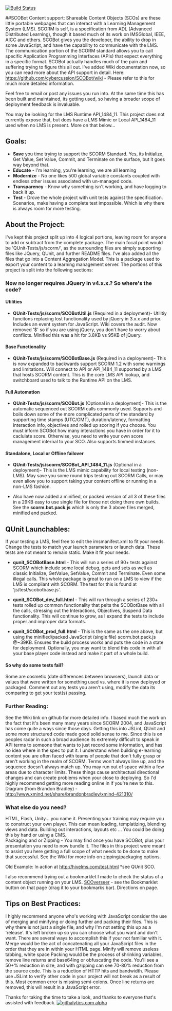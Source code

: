 [![Build Status](https://travis-ci.org/cybercussion/SCOBot.png?branch=master)](https://travis-ci.org/cybercussion/SCOBot)

##SCOBot Content support:
Shareable Content Objects (SCOs) are these little portable webpages that can interact with a Learning Management System (LMS).  SCORM is self, is a specification from ADL (Advanced Distributed Learning), though it based much of its work on IMSGlobal, IEEE, AICC and others.
SCOBot gives you the developer, the ability to drop in some JavaScript, and have the capability to communicate with the LMS.  The communication portion of the SCORM standard allows you to call specific Application Programming Interfaces (APIs) that expect everything in a specific format.  SCOBot actually handles much of the pain and suffering trying to figure this all out.
I've added Wiki documentation now, so you can read more about the API support in detail.
Here: https://github.com/cybercussion/SCOBot/wiki - Please refer to this for much more detailed information.

Feel free to email or post any issues you run into.  At the same time this has been built and maintained, its getting used, so having a broader scope of deployment feedback is invaluable. 

You may be looking for the LMS Runtime API_1484_11.  This project does not currently expose that, but does have a LMS Mimic or Local API_1484_11 used when no LMS is present. More on that below...

## Goals:
* **Save** you time trying to support the SCORM Standard.  Yes, its Initialize, Get Value, Set Value, Commit, and Terminate on the surface, but it goes way beyond that.
* **Educate** - I'm learning, you're learning, we are all learning
* **Modernize** - No one likes 500 global variable constants coupled with endless other issues associated with un-managed code.
* **Transparency** - Know why something isn't working, and have logging to back it up.
* **Test** - Drove the whole project with unit tests against the specification.  Scenarios, make having a complete test impossible.  Which is why there is always room for more testing.

## About the Project:
I've kept this project split up into 4 logical portions, leaving room for anyone to add or subtract from the complete package. The main focal point would be 'QUnit-Tests/js/scorm/', as the surrounding files are simply supporting files like JQuery, QUnit, and further README files.  I've also added all the files that go into a Content Aggregation Model.  This is a package used to export your content to a learning management server.
The portions of this project is split into the following sections:

### Now no longer requires JQuery in v4.x.x.?  So where's the code?

#### Utilities
* **QUnit-Tests/js/scorm/SCOBotUtil.js** (Required in a deployment)-
Utilitiy funcitons replacing lost functionality used by jQuery in 3.x.x and prior.
Includes an event system for JavaScript.  Wiki covers the audit.  Now removed '$' so if you are using jQuery, you don't have to worry about conflicts.  Minified this was a hit for 3.8KB vs 95KB of jQuery.

#### Base Functionality
* **QUnit-Tests/js/scorm/SCOBotBase.js** (Required in a deployment)-
This is now expanded to backwards support SCORM 1.2 with some warnings and limitations.  Will connect to API or API_1484_11 supported by a LMS that hosts SCORM content.  This is the core LMS API lookup, and switchboard used to talk to the Runtime API on the LMS.

#### Full Automation
* **QUnit-Tests/js/scorm/SCOBot.js** (Optional in a deployment)-
This is the automatic sequenced out SCORM calls commonly used.  Supports and boils down some of the more complicated parts of the standard by supporting time stamps (UTC/GMT), duration/latency, formatting interaction info, objectives and rolled up scoring if you choose. You must inform SCOBot how many interactions you have in order for it to caclulate score.  Otherwise, you need to write your own score management internal to your SCO.  Also supports timmed instances.

#### Standalone, Local or Offline failover
* **QUnit-Tests/js/scorm/SCOBot_API_1484_11.js** (Optional in a deployment)-
This is the LMS mimic capability for local testing (non-LMS).  May save you some round trips testing out SCORM Calls, or may even allow you to support taking your content offline or running in a non-LMS fashion.

* Also have now added a minified, or packed version of all 3 of these files in a 29KB easy to use single file for those not doing there own builds.  See the **scorm.bot.pack.js** which is only the 3 above files merged, minified and packed.

## QUnit Launchables:
If your testing a LMS, feel free to edit the imsmanifest.xml to fit your needs.  Change the tests to match your launch parameters or launch data.  These tests are not meant to remain static.  Make it fit your needs.
* **qunit_SCOBotBase.html** - This will run a series of 90+ tests against SCORM which include some local debug, gets and sets as well as classic Initialize, GetValue, SetValue, Commit and Terminate.  Even some illegal calls.  This whole package is great to run on a LMS to view if the LMS is compliant with SCORM.
The test for this is found at 'js/test/scobotbase.js'.

* **qunit_SCOBot_dev_full.html** - This will run through a series of 230+ tests rolled up common functionality that pelts the SCOBotBase with all the calls, stressing out the Interactions, Objectives, Suspend Data functionality.  This will continue to grow, as I expand the tests to include proper and improper data formats.

* **qunit_SCOBot_prod_full.html** - This is the same as the one above, but using the minified/packed JavaScript (single file) scorm.bot.pack.js @~39KB.  Ensures the build process works and puts the code in a state for deployment.
Optionally, you may want to blend this code in with all your base player code instead and make it part of a whole build.

#### So why do some tests fail?
Some are cosmetic (date differences between browsers), launch data or values that were written for something used vs. where it is now deployed or packaged.  Comment out any tests you aren't using, modify the data its comparing to get your test(s) passing.

### Further Reading:
See the Wiki link on github for more detailed info.  I based much the work on the fact that it's been many many years since SCORM 2004, and JavaScript has come quite a ways since those days.  Getting this into JSLint, QUnit and some more structured code made good solid sense to me.  Since this is on peoples radar in such a broad audience its extremely difficult to speak in API terms to someone that wants to just record some information, and has no idea where in the spec to put it.  I understand when building e-learning content you are often faced with teams of people that don't fully grasp or aren't working in the realm of SCORM.  Terms won't always line up, and the sequence doesn't always match up.  You may run out of space within a few areas due to character limits.  These things cause architectual directional changes and can create problems when your close to deploying.  So I'd highly recommend getting more reading online in if you're new to this.
Diagram (from Brandon Bradley) - http://www.xmind.net/share/brandonbradley/xmind-421310/

### What else do you need?
HTML, Flash, Unity... you name it.  Presenting your training may require you to construct your own player.  This can mean loading, templatizing, blending views and data.  Building out interactions, layouts etc ... You could be doing this by hand or using a CMS.  
Packaging and or Zipping - You may find once you have SCOBot, plus your presentation you need to now bundle it.  The files in this project were meant to assist you here getting a full scope of what needs to be done to make that successful.  See the Wiki for more info on zipping/packaging options.


Old Example: In action at http://hivelms.com/test.html *see QUnit SCO.

I also recommend trying out a bookmarklet I made to check the status of a content object running on your LMS.
[SCOverseer](http://www.cybercussion.com/bookmarklets/SCORM/) - see the Bookmarklet button on that page (drag it to your bookmarks bar).  Directions on page.

## Tips on Best Practices:
I highly recommend anyone who's working with JavaScript consider the use of merging and minifying or doing further and packing their files.  This is why there is not just a single file, and why I'm not setting this up as a 'release'.  It's left broken up so you can choose what you want and don't want.  There are several ways to accomplish this if your not familiar with it.
Merge would be the act of concatenating all your JavaScript files in the order that they are in within your HTML page.
Minify will remove useless tabbing, white space
Packing would be the process of shrinking variables, remove line returns and base64ing or obfuscating the code.
You'll see a 50+% reduction in size, and with gzipping can see 70-80% reduction from the source code.  This is a reduction of HTTP hits and bandwidth.
Please use JSLint to verify other code in your project will not break as a result of this.  Most common error is missing semi-colons.  Once line returns are removed, this will result in a JavaScript error.


Thanks for taking the time to take a look, and thanks to everyone that's assisted with feedback.
[![githalytics.com alpha](https://cruel-carlota.pagodabox.com/3b68b70a86b15441e520b43adf85113a "githalytics.com")](http://githalytics.com/cybercussion/SCOBot)
